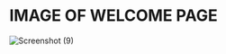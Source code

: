 # IMAGE OF WELCOME PAGE

![Screenshot (9)](https://user-images.githubusercontent.com/101514904/161423068-9a2695ce-24be-4391-a461-4ea292100c2d.png)
